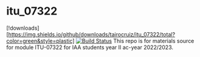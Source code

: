 # itu_07322
[!downloads][https://img.shields.io/github/downloads/tairocruiz/itu_07322/total?color=green&style=plastic]
<a href="https://travis-ci.org/laravel/framework"><img src="https://travis-ci.org/laravel/framework.svg" alt="Build Status"></a>
This repo is for materials source for module ITU-07322 for IAA students year II ac-year 2022/2023.

